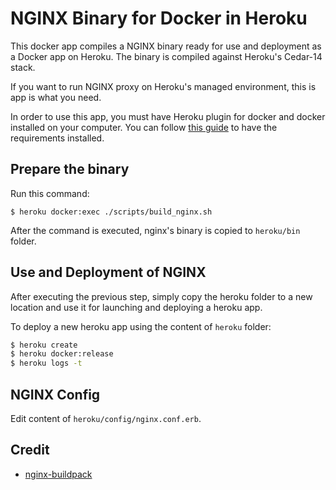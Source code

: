 # NGINX Binary for Docker in Heroku

This docker app compiles a NGINX binary ready for use and deployment as a Docker app on Heroku. The binary is compiled against Heroku's Cedar-14 stack.

If you want to run NGINX proxy on Heroku's managed environment, this is app is what you need.

In order to use this app, you must have Heroku plugin for docker and docker installed on your computer. You can follow [this guide](https://devcenter.heroku.com/articles/introduction-local-development-with-docker?preview=1) to have the requirements installed.

## Prepare the binary

Run this command:

    $ heroku docker:exec ./scripts/build_nginx.sh

After the command is executed, nginx's binary is copied to `heroku/bin` folder.

## Use and Deployment of NGINX

After executing the previous step, simply copy the heroku folder to a new location and use it for launching and deploying a heroku app.

To deploy a new heroku app using the content of `heroku` folder:

```bash
$ heroku create
$ heroku docker:release
$ heroku logs -t
```

## NGINX Config

Edit content of `heroku/config/nginx.conf.erb`.

## Credit

- [nginx-buildpack](https://github.com/ryandotsmith/nginx-buildpack)
